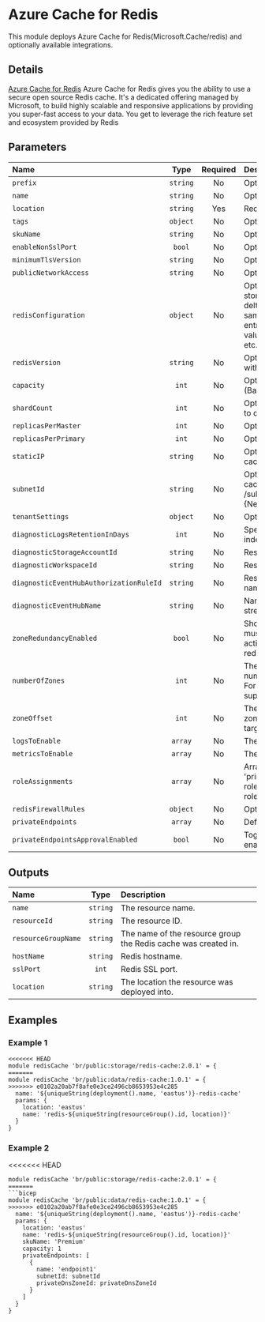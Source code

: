 # Azure Cache for Redis

This module deploys Azure Cache for Redis(Microsoft.Cache/redis) and optionally available integrations.

## Details

[Azure Cache for Redis](https://azure.microsoft.com/en-us/pricing/details/cache/)  Azure Cache for Redis gives you the ability to use a secure open source Redis cache. It's a dedicated offering managed by Microsoft, to build highly scalable and responsive applications by providing you super-fast access to your data. You get to leverage the rich feature set and ecosystem provided by Redis

## Parameters

| Name                                    | Type     | Required | Description                                                                                                                                                                                                                                                                                                                                                                                                          |
| :-------------------------------------- | :------: | :------: | :------------------------------------------------------------------------------------------------------------------------------------------------------------------------------------------------------------------------------------------------------------------------------------------------------------------------------------------------------------------------------------------------------------------- |
| `prefix`                                | `string` | No       | Optional. The prefix of the Redis cache resource name.                                                                                                                                                                                                                                                                                                                                                               |
| `name`                                  | `string` | No       | Optional. The name of the Redis cache resource.                                                                                                                                                                                                                                                                                                                                                                      |
| `location`                              | `string` | Yes      | Required. The location to deploy the Redis cache service.                                                                                                                                                                                                                                                                                                                                                            |
| `tags`                                  | `object` | No       | Optional. Tags of the resource.                                                                                                                                                                                                                                                                                                                                                                                      |
| `skuName`                               | `string` | No       | Optional. The type of Redis cache to deploy.                                                                                                                                                                                                                                                                                                                                                                         |
| `enableNonSslPort`                      | `bool`   | No       | Optional. Specifies whether the non-ssl Redis server port (6379) is enabled.                                                                                                                                                                                                                                                                                                                                         |
| `minimumTlsVersion`                     | `string` | No       | Optional. Requires clients to use a specified TLS version (or higher) to connect.                                                                                                                                                                                                                                                                                                                                    |
| `publicNetworkAccess`                   | `string` | No       | Optional. Whether or not public network access is allowed for this resource.                                                                                                                                                                                                                                                                                                                                         |
| `redisConfiguration`                    | `object` | No       | Optional. All Redis Settings. Few possible keys: rdb-backup-enabled,rdb-storage-connection-string,rdb-backup-frequency,maxmemory-delta,maxmemory-policy,notify-keyspace-events,maxmemory-samples,slowlog-log-slower-than,slowlog-max-len,list-max-ziplist-entries,list-max-ziplist-value,hash-max-ziplist-entries,hash-max-ziplist-value,set-max-intset-entries,zset-max-ziplist-entries,zset-max-ziplist-value etc. |
| `redisVersion`                          | `string` | No       | Optional. Redis version. Only major version will be used in PUT/PATCH request with current valid values: (4, 6).                                                                                                                                                                                                                                                                                                     |
| `capacity`                              | `int`    | No       | Optional. The size of the Redis cache to deploy. Valid values: for C (Basic/Standard) family (0, 1, 2, 3, 4, 5, 6), for P (Premium) family (1, 2, 3, 4).                                                                                                                                                                                                                                                             |
| `shardCount`                            | `int`    | No       | Optional. The number of shards to be created on a Premium Cluster Cache. Set 0 to disable this feature.                                                                                                                                                                                                                                                                                                              |
| `replicasPerMaster`                     | `int`    | No       | Optional. Amount of replicas to create per master for this Redis Cache.                                                                                                                                                                                                                                                                                                                                              |
| `replicasPerPrimary`                    | `int`    | No       | Optional. Amount of replicas to create per primary for this Redis Cache.                                                                                                                                                                                                                                                                                                                                             |
| `staticIP`                              | `string` | No       | Optional. Static IP address. Optionally, may be specified when deploying a Redis cache inside an existing Azure Virtual Network; auto assigned by default.                                                                                                                                                                                                                                                           |
| `subnetId`                              | `string` | No       | Optional. The full resource ID of a subnet in a virtual network to deploy the Redis cache in. Example format: /subscriptions/{subscriptionId}/resourceGroups/{resourceGroupName}/Microsoft.{Network|ClassicNetwork}/VirtualNetworks/vnet1/subnets/subnet1.                                                                                                                                                           |
| `tenantSettings`                        | `object` | No       | Optional. A dictionary of tenant settings.                                                                                                                                                                                                                                                                                                                                                                           |
| `diagnosticLogsRetentionInDays`         | `int`    | No       | Specifies the number of days that logs will be kept for; a value of 0 will retain data indefinitely.                                                                                                                                                                                                                                                                                                                 |
| `diagnosticStorageAccountId`            | `string` | No       | Resource ID of the diagnostic storage account.                                                                                                                                                                                                                                                                                                                                                                       |
| `diagnosticWorkspaceId`                 | `string` | No       | Resource ID of the diagnostic log analytics workspace.                                                                                                                                                                                                                                                                                                                                                               |
| `diagnosticEventHubAuthorizationRuleId` | `string` | No       | Resource ID of the diagnostic event hub authorization rule for the Event Hubs namespace in which the event hub should be created or streamed to.                                                                                                                                                                                                                                                                     |
| `diagnosticEventHubName`                | `string` | No       | Name of the diagnostic event hub within the namespace to which logs are streamed. Without this, an event hub is created for each log category.                                                                                                                                                                                                                                                                       |
| `zoneRedundancyEnabled`                 | `bool`   | No       | Should Zone Redundancy be enabled for this Redis Cache? The target Region must support availability zones, therefore even if this is set true, it will only activate zone redudancy in a supported region. Set this false to disable zone redundancy completely, regardless if a region supports availability zones.                                                                                                 |
| `numberOfZones`                         | `int`    | No       | The number of logical zones to enable for the Redis Cache. The default is 3. The number must be a positive integer from 1 to 3. Use 1 for single-zoned resources. For multi-zoned resources, the value must be less than or equal to the number of supported zones.                                                                                                                                                  |
| `zoneOffset`                            | `int`    | No       | The offset from the starting logical availability zone. An error will be returned if zoneOffset plus numberOfZones exceeds the number of supported zones in the target Region.                                                                                                                                                                                                                                       |
| `logsToEnable`                          | `array`  | No       | The name of logs that will be streamed.                                                                                                                                                                                                                                                                                                                                                                              |
| `metricsToEnable`                       | `array`  | No       | The name of metrics that will be streamed.                                                                                                                                                                                                                                                                                                                                                                           |
| `roleAssignments`                       | `array`  | No       | Array of role assignment objects that contain the 'roleDefinitionIdOrName' and 'principalId' to define RBAC role assignments on this resource. In the roleDefinitionIdOrName attribute, you can provide either the display name of the role definition, or its fully qualified ID                                                                                                                                    |
| `redisFirewallRules`                    | `object` | No       | Optional. Firewall rule for the redis cache                                                                                                                                                                                                                                                                                                                                                                          |
| `privateEndpoints`                      | `array`  | No       | Define Private Endpoints that should be created for Azure Redis Cache.                                                                                                                                                                                                                                                                                                                                               |
| `privateEndpointsApprovalEnabled`       | `bool`   | No       | Toggle if Private Endpoints manual approval for Azure Redis Cache should be enabled.                                                                                                                                                                                                                                                                                                                                 |

## Outputs

| Name                | Type     | Description                                                    |
| :------------------ | :------: | :------------------------------------------------------------- |
| `name`              | `string` | The resource name.                                             |
| `resourceId`        | `string` | The resource ID.                                               |
| `resourceGroupName` | `string` | The name of the resource group the Redis cache was created in. |
| `hostName`          | `string` | Redis hostname.                                                |
| `sslPort`           | `int`    | Redis SSL port.                                                |
| `location`          | `string` | The location the resource was deployed into.                   |

## Examples

### Example 1

```bicep
<<<<<<< HEAD
module redisCache 'br/public:storage/redis-cache:2.0.1' = {
=======
module redisCache 'br/public:data/redis-cache:1.0.1' = {
>>>>>>> e0102a20ab7f8afe0e3ce2496cb8653953e4c285
  name: '${uniqueString(deployment().name, 'eastus')}-redis-cache'
  params: {
    location: 'eastus'
    name: 'redis-${uniqueString(resourceGroup().id, location)}'
  }
}
```

### Example 2

<<<<<<< HEAD
```
module redisCache 'br/public:storage/redis-cache:2.0.1' = {
=======
```bicep
module redisCache 'br/public:data/redis-cache:1.0.1' = {
>>>>>>> e0102a20ab7f8afe0e3ce2496cb8653953e4c285
  name: '${uniqueString(deployment().name, 'eastus')}-redis-cache'
  params: {
    location: 'eastus'
    name: 'redis-${uniqueString(resourceGroup().id, location)}'
    skuName: 'Premium'
    capacity: 1
    privateEndpoints: [
      {
        name: 'endpoint1'
        subnetId: subnetId
        privateDnsZoneId: privateDnsZoneId
      }
    ]
  }
}
```
